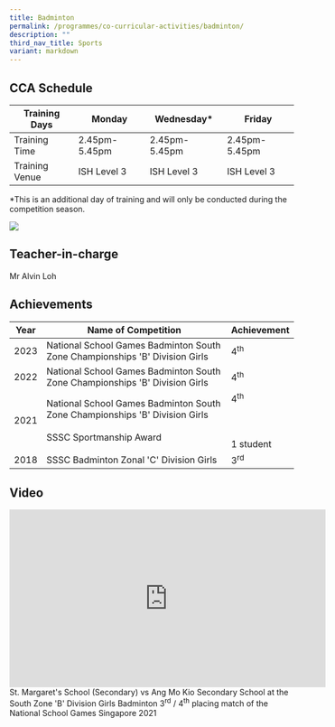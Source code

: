 ```yaml
---
title: Badminton
permalink: /programmes/co-curricular-activities/badminton/
description: ""
third_nav_title: Sports
variant: markdown
---
```

CCA Schedule
------------


| **Training Days** | Monday | Wednesday* | Friday |
| -------- | -------- | -------- | -------- | 
| Training Time     | 2.45pm-5.45pm    | 2.45pm-5.45pm     | 2.45pm-5.45pm |
| Training Venue | ISH Level 3 | ISH Level 3 | ISH Level 3

*This is an additional day of training and will only be conducted during the competition season.

![](/images/Badminton1.jpg)

Teacher-in-charge
------------
Mr Alvin Loh

Achievements
------------

| Year | Name of Competition | Achievement |
| -------- | -------- | -------- |
| 2023     | National School Games Badminton South Zone Championships  'B' Division Girls     | 4<sup>th</sup>     |
| 2022     | National School Games Badminton South Zone Championships 'B' Division Girls     | 4<sup>th</sup>     |
|2021 | National School Games Badminton South Zone Championships 'B' Division Girls <br><br> SSSC Sportmanship Award | 4<sup>th</sup><br><br><br><br>1 student |
|2018 | SSSC Badminton Zonal 'C' Division Girls |  3<sup>rd</sup>





Video
------------
<iframe width="560" height="315" src="https://www.youtube.com/embed/6L60zz-yroE" title="YouTube video player" frameborder="0" allow="accelerometer; autoplay; clipboard-write; encrypted-media; gyroscope; picture-in-picture; web-share" allowfullscreen=""></iframe>
St. Margaret's School (Secondary) vs Ang Mo Kio Secondary School at the South Zone 'B' Division Girls Badminton&nbsp;3<sup>rd</sup> / 4<sup>th</sup> placing match of the National School Games Singapore 2021